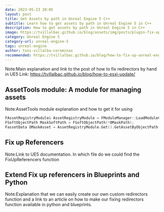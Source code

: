 ```yaml
---
date: 2023-05-23 20:05
layout: post
title: Get Assets by path in Unreal Engine 5 C++
subtitle: Learn how to get assets by path in Unreal Engine 5 in C++
description: How to get assets by path in Unreal Engine 5 in C++
image: https://tvillalbac.github.io/blog/assets/img/posts/plugin-fix-up-unreal-engine-redirectors-automated-system.jpg
category: Unreal Engine 5
category-url: unreal-engine-5
tags: unreal-engine
author: toni-villalba-corominas
recommended: https://tvillalbac.github.io/blog/how-to-fix-up-unreal-engine-5-redirectors-blueprints/
---
```


Note:Main explanation and link to the post of how to fix redirectors by hand in UE5
Link: <https://tvillalbac.github.io/blog/how-to-esxi-update/>

## AssetTools module: A module for managing assets

Note:AssetTools module explanation and how to get it for using


```cpp
FAssetRegistryModule& AssetRegistryModule = FModuleManager::LoadModuleChecked<FAssetRegistryModule>("AssetRegistry");
FSoftObjectPath MaskSoftPath = FSoftObjectPath(*OMaskPath);
FassetData OMaskAsset = AssetRegistryModule.Get().GetAssetByObjectPath(MaskSoftPath);
```


## Fix up Referencers 

Note:Link to UE5 documentation. In which file do we could find the FixUpReferencers function


## Extend Fix up referencers in Blueprints and Python

Note:Explanation that we can easily create our own custom redirectors function and a link to an article on how to make our fixing redirectors function available in python and blueprints.